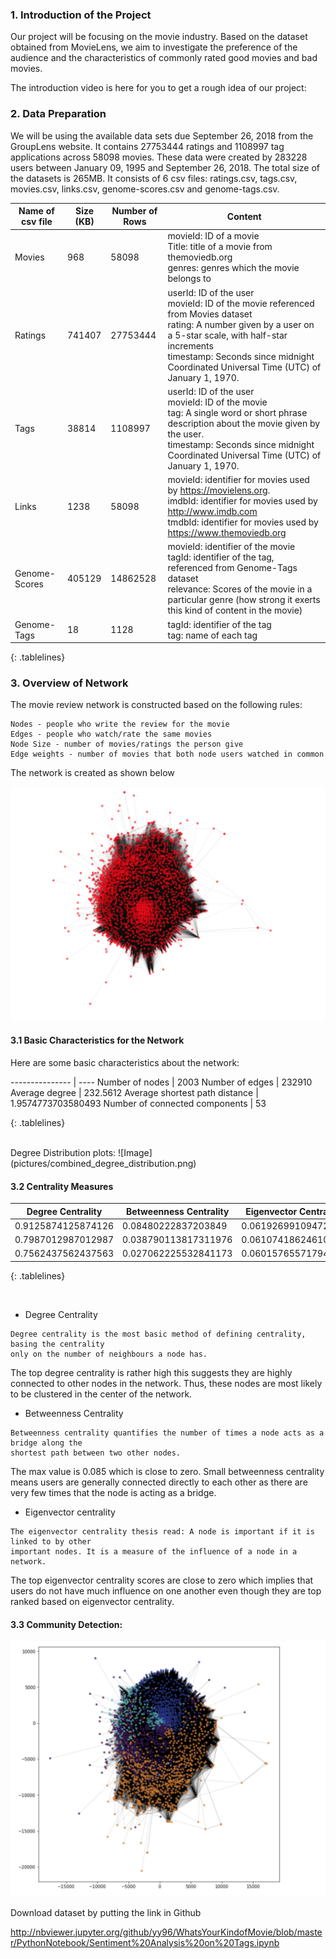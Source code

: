 ### 1. Introduction of the Project
Our project will be focusing on the movie industry. Based on the dataset obtained from MovieLens, we aim to investigate the preference of the audience and the characteristics of commonly rated good movies and bad movies.

The introduction video is here for you to get a rough idea of our project:

### 2. Data Preparation 
We will be using the available data sets due September 26, 2018 from the GroupLens website. It contains 27753444 ratings and 1108997 tag applications across 58098 movies. These data were created by 283228 users between January 09, 1995 and September 26, 2018. The total size of the datasets is 265MB. It consists of 6 csv files: ratings.csv, tags.csv, movies.csv, links.csv, genome-scores.csv and genome-tags.csv.

<style>
.tablelines table, .tablelines td, .tablelines th {
        border: 1px solid black;
        }
</style>

Name of csv file | Size (KB) | Number of Rows | Content
---------------- | --------- | -------------- | -------
Movies | 968 | 58098 | movieId: ID of a movie <br> Title: title of a movie from themoviedb.org <br> genres: genres which the movie belongs to
Ratings | 741407 | 27753444 | userId: ID of the user <br> movieId: ID of the movie referenced from Movies dataset <br> rating: A number given by a user on a 5-star scale, with half-star increments <br> timestamp: Seconds since midnight Coordinated Universal Time (UTC) of January 1, 1970.
Tags | 38814 | 1108997 | userId: ID of the user <br>  movieId: ID of the movie <br> tag: A single word or short phrase description about the movie given by the user. <br> timestamp: Seconds since midnight Coordinated Universal Time (UTC) of January 1, 1970.
Links | 1238 | 58098 | movieId: identifier for movies used by https://movielens.org. <br> imdbId: identifier for movies used by http://www.imdb.com <br> tmdbId: identifier for movies used by https://www.themoviedb.org
Genome-Scores | 405129 | 14862528 | movieId: identifier of the movie <br> tagId: identifier of the tag, referenced from Genome-Tags dataset <br> relevance: Scores of the movie in a particular genre (how strong it exerts this kind of content in the movie)
Genome-Tags | 18 | 1128 | tagId: identifier of the tag <br> tag: name of each tag

{: .tablelines}

### 3. Overview of Network
The movie review network is constructed based on the following rules:
```
Nodes - people who write the review for the movie 
Edges - people who watch/rate the same movies
Node Size - number of movies/ratings the person give
Edge weights - number of movies that both node users watched in common
```
The network is created as shown below

![Image](pictures/overall_network.png)

#### 3.1 Basic Characteristics for the Network
Here are some basic characteristics about the network:

<style>
.tablelines table, .tablelines td, .tablelines th {
        border: 1px solid black;
        }
</style>
--------------- | ----
Number of nodes | 2003
Number of edges | 232910
Average degree | 232.5612
Average shortest path distance | 1.9574773703580493
Number of connected components | 53

{: .tablelines}

<br>
Degree Distribution plots:
![Image](pictures/combined_degree_distribution.png)

#### 3.2 Centrality Measures

Degree Centrality | Betweenness Centrality | Eigenvector Centrality
----------------- | ---------------------- | -------------- 
0.9125874125874126 | 0.08480222837203849 | 0.06192699109472035
0.7987012987012987 | 0.038790113817311976 | 0.06107418624610914
0.7562437562437563 | 0.027062225532841173 | 0.06015765571794681

{: .tablelines}

<br>

- Degree Centrality
```
Degree centrality is the most basic method of defining centrality, basing the centrality 
only on the number of neighbours a node has.
```
The top degree centrality is rather high this suggests they are highly connected to other nodes in the network. Thus, these nodes are most likely to be clustered in the center of the network.

- Betweenness Centrality
```
Betweenness centrality quantifies the number of times a node acts as a bridge along the 
shortest path between two other nodes.
```
The max value is 0.085 which is close to zero. Small betweenness centrality means users are generally connected directly to each other as there are very few times that the node is acting as a bridge.

- Eigenvector centrality
```
The eigenvector centrality thesis read: A node is important if it is linked to by other 
important nodes. It is a measure of the influence of a node in a network.
```
The top eigenvector centrality scores are close to zero which implies that users do not have much influence on one another even though they are top ranked based on eigenvector centrality.

#### 3.3 Community Detection:
![Image](pictures/community_detection.png)

Download dataset by putting the link in Github

http://nbviewer.jupyter.org/github/yy96/WhatsYourKindofMovie/blob/master/PythonNotebook/Sentiment%20Analysis%20on%20Tags.ipynb
